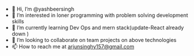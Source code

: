 - 👋 Hi, I’m @yashbeersingh
- 👀 I’m interested in loner programming with problem solving development skills
- 🌱 I’m currently learning Dev Ops and mern stack(update-React already down )
- 💞️ I’m looking to collaborate on team projects on above technologies
- 📫 How to reach me at arjunsinghy157@gmail.com

<!---
yashbeersingh/yashbeersingh is a ✨ special ✨ repository because its `README.md` (this file) appears on your GitHub profile.
You can click the Preview link to take a look at your changes.
--->
